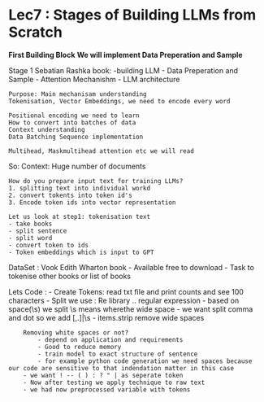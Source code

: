 # Lec7 : Stages of Building LLMs from Scratch

**First Building Block** 
**We will implement Data Preperation and Sample** 

Stage 1 Sebatian Rashka book:
    -building LLM
        - Data Preperation and Sample
        - Attention Mechanishm 
        - LLM architecture

    Purpose: Main mechanisam understanding 
    Tokenisation, Vector Embeddings, we need to encode every word

    Positional encoding we need to learn
    How to convert into batches of data
    Context understanding
    Data Batching Sequence implementation

    Multihead, Maskmultihead attention etc we will read

So:
    Context: Huge number of documents


    How do you prepare input text for training LLMs?
    1. splitting text into individual workd 
    2. convert tokents into token id's
    3. Encode token ids into vector representation

    Let us look at step1: tokenisation text
    - take books
    - split sentence
    - split word
    - convert token to ids
    - Token embeddings which is input to GPT

DataSet :
    Vook Edith Wharton book
    - Available free to download
    - Task to tokenise other books or list of books

Lets Code :
    - Create Tokens: read txt file and print counts and see 100 characters
    - Split we use : Re library .. regular expression
        - based on space(\s) we split \s means wherethe wide space
        - we want split comma and dot so we add [,.]|\s
        - items.strip remove wide spaces

        Removing white spaces or not?
            - depend on application and requirements
            - Good to reduce memory
            - train model to exact structure of sentence
            - for example python code generation we need spaces because our code are sensitive to that indendation matter in this case
        - we want ! -- ( ) : ? " | as seperate token
        - Now after testing we apply technique to raw text
        - we had now preprocessed variable with tokens
